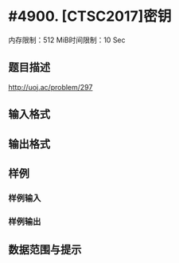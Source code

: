 # #4900. [CTSC2017]密钥 

内存限制：512 MiB时间限制：10 Sec

## 题目描述

 http://uoj.ac/problem/297

## 输入格式

## 输出格式

## 样例

### 样例输入

### 样例输出

## 数据范围与提示
